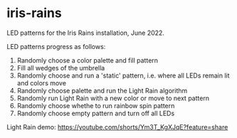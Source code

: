 # iris-rains

LED patterns for the Iris Rains installation, June 2022.

LED patterns progress as follows:
1. Randomly choose a color palette and fill pattern
2. Fill all wedges of the umbrella
3. Randomly choose and run a 'static' pattern, i.e. where all LEDs remain lit and colors move
4. Randomly choose palette and run the Light Rain algorithm
5. Randomly run Light Rain with a new color or move to next pattern
6. Randomly choose whethe to run rainbow spin pattern
7. Randomly choose empty pattern and turn off all LEDs

Light Rain demo:
https://youtube.com/shorts/Ym3T_KgXJqE?feature=share

